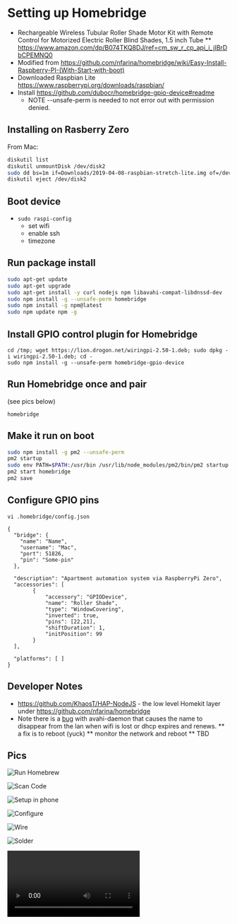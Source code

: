 
# Setting up Homebridge

* Rechargeable Wireless Tubular Roller Shade Motor Kit with Remote Control for Motorized Electric Roller Blind Shades, 1.5 inch Tube 
** https://www.amazon.com/dp/B074TKQ8DJ/ref=cm_sw_r_cp_api_i_jIBrDbCPEMNQ0
* Modified from https://github.com/nfarina/homebridge/wiki/Easy-Install-Raspberry-PI-(With-Start-with-boot)
* Downloaded Raspbian Lite https://www.raspberrypi.org/downloads/raspbian/
* Install https://github.com/dubocr/homebridge-gpio-device#readme
  * NOTE --unsafe-perm is needed to not error out with permission denied.

## Installing on Rasberry Zero

From Mac:

```bash 
diskutil list
diskutil unmountDisk /dev/disk2
sudo dd bs=1m if=Downloads/2019-04-08-raspbian-stretch-lite.img of=/dev/disk2 conv=sync
diskutil eject /dev/disk2
```

## Boot device

* `sudo raspi-config`
  * set wifi
  * enable ssh
  * timezone

## Run package install

```bash
sudo apt-get update
sudo apt-get upgrade
sudo apt-get install -y curl nodejs npm libavahi-compat-libdnssd-dev
sudo npm install -g --unsafe-perm homebridge
sudo npm install -g npm@latest
sudo npm update npm -g
```

## Install GPIO control plugin for Homebridge
```
cd /tmp; wget https://lion.drogon.net/wiringpi-2.50-1.deb; sudo dpkg -i wiringpi-2.50-1.deb; cd -
sudo npm install -g --unsafe-perm homebridge-gpio-device
```

## Run Homebridge once and pair
(see pics below)

`homebridge`

## Make it run on boot

```bash
sudo npm install -g pm2 --unsafe-perm
pm2 startup
sudo env PATH=$PATH:/usr/bin /usr/lib/node_modules/pm2/bin/pm2 startup systemd -u pi --hp /home/pi
pm2 start homebridge
pm2 save
```

## Configure GPIO pins
```
vi .homebridge/config.json

{
  "bridge": {
    "name": "Name",
    "username": "Mac",
    "port": 51826,
    "pin": "Some-pin"
  },

  "description": "Apartment automation system via RaspberryPi Zero",
  "accessories": [
		{
			"accessory": "GPIODevice",
			"name": "Roller Shade",
			"type": "WindowCovering",
			"inverted": true,
			"pins": [22,21],
			"shiftDuration": 1,
			"initPosition": 99
		}
  ],

  "platforms": [ ]
}
```

## Developer Notes
* https://github.com/KhaosT/HAP-NodeJS - the low level Homekit layer under https://github.com/nfarina/homebridge
* Note there is a [bug](https://github.com/lathiat/avahi/issues/117) with avahi-daemon that causes the name to disappear from the lan when wifi is lost or dhcp expires and renews.
** a fix is to reboot (yuck)
** monitor the network and reboot
** TBD

## Pics

![Run Homebrew](img/1.jpg)

![Scan Code](img/2.png)

![Setup in phone](img/3.png)

![Configure](img/4.png)

![Wire](img/5.png)

![Solder](img/6.jpg)

![Move](img/working.mov)
